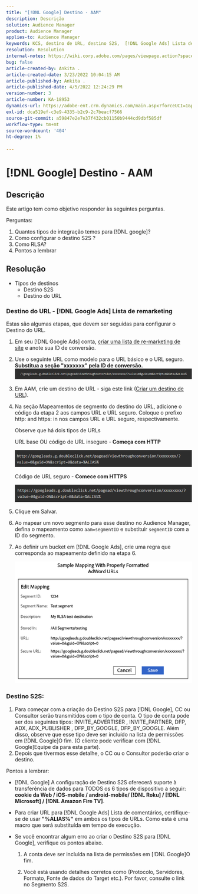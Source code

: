 ```yaml
---
title: "[!DNL Google] Destino - AAM"
description: Descrição
solution: Audience Manager
product: Audience Manager
applies-to: Audience Manager
keywords: KCS, destino de URL, destino S2S,  [!DNL Google Ads] Lista de remarketing
resolution: Resolution
internal-notes: https://wiki.corp.adobe.com/pages/viewpage.action?spaceKey=MCPI&title=Google+-+AAM+Destination
bug: false
article-created-by: Ankita .
article-created-date: 3/23/2022 10:04:15 AM
article-published-by: Ankita .
article-published-date: 4/5/2022 12:24:29 PM
version-number: 3
article-number: KA-18953
dynamics-url: https://adobe-ent.crm.dynamics.com/main.aspx?forceUCI=1&pagetype=entityrecord&etn=knowledgearticle&id=70af1f97-90aa-ec11-983f-000d3a349120
exl-id: dca519ef-c3e9-4335-b2c9-2c7beacf7566
source-git-commit: a59847e2e7e37f432cb01150b9444cd9dbf585df
workflow-type: tm+mt
source-wordcount: '404'
ht-degree: 1%

---
```


# [!DNL Google] Destino - AAM

## Descrição

Este artigo tem como objetivo responder às seguintes perguntas.

Perguntas:

1. Quantos tipos de integração temos para [!DNL google]?
1. Como configurar o destino S2S ?
1. Como RLSA?
1. Pontos a lembrar

## Resolução

- Tipos de destinos
   - Destino S2S
   - Destino do URL

### Destino do URL - [!DNL Google Ads] Lista de remarketing

Estas são algumas etapas, que devem ser seguidas para configurar o Destino do URL.

1. Em seu [!DNL Google Ads] conta, [criar uma lista de re-marketing de site](https://support.google.com/adwords/answer/2454064?hl=en) e anote sua ID de conversão.

1. Use o seguinte URL como modelo para o URL básico e o URL seguro. <b>Substitua a seção &quot;xxxxxxx&quot; pela ID de conversão.</b>![](assets/d548e9c4-67aa-ec11-983f-000d3a349120.png)

1. Em AAM, crie um destino de URL - siga este link ([Criar um destino de URL](https://experienceleague.adobe.com/docs/audience-manager/user-guide/features/destinations/custom-destinations/create-url-destination.html?lang=en)).

1. Na seção Mapeamentos de segmento do destino do URL, adicione o código da etapa 2 aos campos URL e URL seguro. Coloque o prefixo http: and https: in nos campos URL e URL seguro, respectivamente.

   Observe que há dois tipos de URLs

   URL base OU código de URL inseguro -<b> Começa com HTTP</b>

   ![](assets/d73cf7d9-69aa-ec11-983f-000d3a349523.png)

   Código de URL seguro - <b>Comece com HTTPS</b>

   ![](assets/141662e3-69aa-ec11-983f-000d3a349523.png)

1. Clique em Salvar.

1. Ao mapear um novo segmento para esse destino no Audience Manager, defina o mapeamento como `aam=segmentID` e substituir `segmentID` com a ID do segmento.

1. Ao definir um bucket em [!DNL Google Ads], crie uma regra que corresponda ao mapeamento definido na etapa 6.

   ![](assets/64abac91-6aaa-ec11-983f-000d3a349523.png)

### Destino S2S:

1. Para começar com a criação do Destino S2S para [!DNL Google], CC ou Consultor serão transmitidos com o tipo de conta. O tipo de conta pode ser dos seguintes tipos: INVITE_ADVERTISER , INVITE_PARTNER, DFP, ADX, ADX_PUBLISHER , DFP_BY_GOOGLE, DFP_BY_GOOGLE. Além disso, observe que esse tipo deve ser incluído na lista de permissões em [!DNL Google]O fim. (O cliente pode verificar com [!DNL Google]Equipe da para esta parte).
1. Depois que tivermos esse detalhe, o CC ou o Consultor poderão criar o destino.

Pontos a lembrar:

- [!DNL Google] A configuração de Destino S2S oferecerá suporte à transferência de dados para TODOS os 6 tipos de dispositivo a seguir:  <b>cookie da Web / iOS-mobile / android-mobile/ [!DNL Roku] / [!DNL Microsoft] / [!DNL Amazon Fire TV]</b>.

- Para criar URL para [!DNL Google Ads] Lista de comentários, certifique-se de usar <b>&quot;%ALIAS%&quot;</b> em ambos os tipos de URLs. Como esta é uma macro que será substituída em tempo de execução.

- Se você encontrar algum erro ao criar o Destino S2S para [!DNL Google], verifique os pontos abaixo.

   1. A conta deve ser incluída na lista de permissões em [!DNL Google]O fim.

   1. Você está usando detalhes corretos como (Protocolo, Servidores, Formato, Fonte de dados do Target etc.). Por favor, consulte o link no Segmento S2S.
